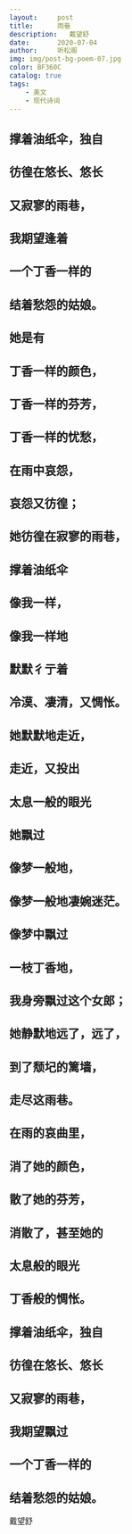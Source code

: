 ```yaml
---
layout:     post
title:      雨巷
description:   戴望舒
date:       2020-07-04
author:     听松阁
img: img/post-bg-poem-07.jpg
color: BF360C
catalog: true
tags:
    - 美文
    - 现代诗词
---
```


## 撑着油纸伞，独自

## 彷徨在悠长、悠长

## 又寂寥的雨巷，

## 我期望逢着

## 一个丁香一样的

## 结着愁怨的姑娘。

## 她是有

## 丁香一样的颜色，

## 丁香一样的芬芳，

## 丁香一样的忧愁，

## 在雨中哀怨，

## 哀怨又彷徨；

## 她彷徨在寂寥的雨巷，

## 撑着油纸伞

## 像我一样，

## 像我一样地

## 默默彳亍着

## 冷漠、凄清，又惆怅。

## 她默默地走近，

## 走近，又投出

## 太息一般的眼光

## 她飘过

## 像梦一般地，

## 像梦一般地凄婉迷茫。

## 像梦中飘过

## 一枝丁香地，

## 我身旁飘过这个女郎；

## 她静默地远了，远了，

## 到了颓圮的篱墙，

## 走尽这雨巷。

## 在雨的哀曲里，

## 消了她的颜色，

## 散了她的芬芳，

## 消散了，甚至她的

## 太息般的眼光

## 丁香般的惆怅。

## 撑着油纸伞，独自

## 彷徨在悠长、悠长

## 又寂寥的雨巷，

## 我期望飘过

## 一个丁香一样的

## 结着愁怨的姑娘。


戴望舒